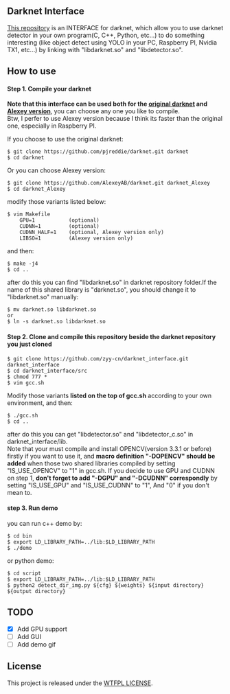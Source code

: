 ## Darknet Interface

[This repository](https://github.com/zyy-cn/darknet_interface) is an INTERFACE for darknet, which allow you to use darknet detector in your own program(C, C++, Python, etc...) to do something interesting (like object detect using YOLO in your PC, Raspberry PI, Nvidia TX1, etc...) by linking with "libdarknet.so" and "libdetector.so".

## How to use
#### Step 1. Compile your darknet
**Note that this interface can be used both for the [original darknet](https://github.com/pjreddie/darknet) and [Alexey version](https://github.com/AlexeyAB/darknet)**, you can choose any one you like to compile.  
Btw, I perfer to use Alexey version because I think its faster than the original one, especially in Raspberry PI.  

If you choose to use the original darknet:
```
$ git clone https://github.com/pjreddie/darknet.git darknet
$ cd darknet
```
Or you can choose Alexey version:
```
$ git clone https://github.com/AlexeyAB/darknet.git darknet_Alexey
$ cd darknet_Alexey
```
modify those variants listed below:
```
$ vim Makefile
    GPU=1           (optional)
    CUDNN=1         (optional)
    CUDNN_HALF=1    (optional, Alexey version only)
    LIBSO=1         (Alexey version only)
```
and then:
```
$ make -j4
$ cd ..
```
after do this you can find "libdarknet.so" in darknet repository folder.If the name of this shared library is "darknet.so", you should change it to "libdarknet.so" manually:
```
$ mv darknet.so libdarknet.so
or
$ ln -s darknet.so libdarknet.so
```

#### Step 2. Clone and compile this repository beside the darknet repository you just cloned
```
$ git clone https://github.com/zyy-cn/darknet_interface.git darknet_interface
$ cd darknet_interface/src
$ chmod 777 *
$ vim gcc.sh
```
Modify those variants **listed on the top of gcc.sh** according to your own environment, and then:
```
$ ./gcc.sh
$ cd ..
```
after do this you can get "libdetector.so" and "libdetector_c.so" in darknet_interface/lib.   
Note that your must compile and install OPENCV(version 3.3.1 or before) firstly if you want to use it, and **macro definition "-DOPENCV" should be added** when those two shared libraries compiled by setting "IS_USE_OPENCV" to "1" in gcc.sh. If you decide to use GPU and CUDNN on step 1, **don't forget to add "-DGPU" and "-DCUDNN" correspondly** by setting "IS_USE_GPU" and "IS_USE_CUDNN" to "1", And "0" if you don't mean to.

#### step 3. Run demo
you can run c++ demo by:
```
$ cd bin
$ export LD_LIBRARY_PATH=../lib:$LD_LIBRARY_PATH
$ ./demo
```
or python demo:
```
$ cd script
$ export LD_LIBRARY_PATH=../lib:$LD_LIBRARY_PATH
$ python2 detect_dir_img.py ${cfg} ${weights} ${input directory} ${output directory}
```

## TODO
- [x] Add GPU support
- [ ] Add GUI
- [ ] Add demo gif

## License
This project is released under the [WTFPL LICENSE](http://www.wtfpl.net/).
